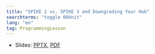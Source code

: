 ```yaml
---
title: "SPIKE 2 vs. SPIKE 3 and Downgrading Your Hub"
searchterms: "toggle 00Unit"
lang: "en"
tag: ProgrammingLesson
---
```

 <ul>
 <li class="ng-binding">Slides:
 <a href="ProgrammingLessons/SP3DowngradingHub.pptx">PPTX</a>,
 <a href="ProgrammingLessons/SP3DowngradingHub.pdf">PDF</a>
 </li>
 </ul>
